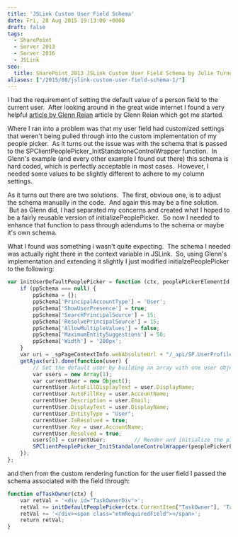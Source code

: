 ```yaml
---
title: 'JSLink Custom User Field Schema'
date: Fri, 28 Aug 2015 19:13:00 +0000
draft: false
tags:
  - SharePoint
  - Server 2013
  - Server 2016
  - JSLink
seo:
  title: SharePoint 2013 JSLink Custom User Field Schema by Julie Turner
aliases: ["/2015/08/jslink-custom-user-field-schema-1/"]
---
```


I had the requirement of setting the default value of a person field to the current user.  After looking around in the great wide internet I found a very helpful [article by Glenn Reian](https://umeaworks.wordpress.com/2015/03/17/setting-default-value-of-person-field-in-sharepoint-2013-with-jslink/) article by Glenn Reian which got me started.

Where I ran into a problem was that my user field had customized settings that weren't being pulled through into the custom implementation of my people picker.  As it turns out the issue was with the schema that is passed to the SPClientPeoplePicker\_InitStandaloneControlWrapper function.  In Glenn's example (and every other example I found out there) this schema is hard coded, which is perfectly acceptable in most cases.  However, I needed some values to be slightly different to adhere to my column settings.  

As it turns out there are two solutions.  The first, obvious one, is to adjust the schema manually in the code.  And again this may be a fine solution.  But as Glenn did, I had separated my concerns and created what I hoped to be a fairly reusable version of initializePeoplePicker.  So now I needed to enhance that function to pass through adendums to the schema or maybe it's own schema.

What I found was something i wasn't quite expecting.  The schema I needed was actually right there in the context variable in JSLink.  So, using Glenn's implementation and extending it slightly I just modified initialzePeoplePicker to the following:

```javascript
var initUserDefaultPeoplePicker = function (ctx, peoplePickerElementId, ppSchema) {  
    if (ppSchema === null) {  
        ppSchema = {};  
        ppSchema['PrincipalAccountType'] = 'User';  
        ppSchema['ShowUserPresence'] = true;  
        ppSchema['SearchPrincipalSource'] = 15;  
        ppSchema['ResolvePrincipalSource'] = 15;  
        ppSchema['AllowMultipleValues'] = false;  
        ppSchema['MaximumEntitySuggestions'] = 50;  
        ppSchema['Width'] = '280px';  
    }  
    var uri = _spPageContextInfo.webAbsoluteUrl + "/_api/SP.UserProfiles.PeopleManager/GetMyProperties";  
    getAjax(uri).done(function(user) {         
        // Set the default user by building an array with one user object  
        var users = new Array(1);  
        var currentUser = new Object();  
        currentUser.AutoFillDisplayText = user.DisplayName;  
        currentUser.AutoFillKey = user.AccountName;  
        currentUser.Description = user.Email;  
        currentUser.DisplayText = user.DisplayName;  
        currentUser.EntityType = "User";  
        currentUser.IsResolved = true;  
        currentUser.Key = user.AccountName;  
        currentUser.Resolved = true;  
        users[0] = currentUser;         // Render and initialize the picker  
        SPClientPeoplePicker_InitStandaloneControlWrapper(peoplePickerElementId, users, ppSchema);  
    });  
};
```

and then from the custom rendering function for the user field I passed the schema associated with the field through:

```javascript
function efTaskOwner(ctx) {  
    var retVal = '<div id="TaskOwnerDiv">';  
    retVal += initDefaultPeoplePicker(ctx.CurrentItem["TaskOwner"], 'TaskOwnerDiv', tx.CurrentFieldSchema)  
    retVal += '</div><span class="etmRequiredField"></span>';       
    return retVal;  
}
```
